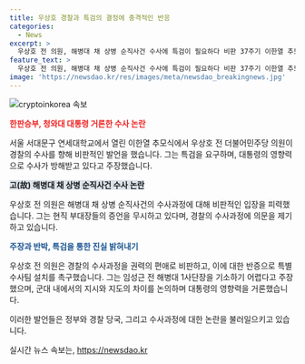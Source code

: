 ```yaml
---
title: 우상호 경찰과 특검의 결정에 충격적인 반응
categories:
  - News
excerpt: >
  우상호 전 의원, 해병대 채 상병 순직사건 수사에 특검이 필요하다 비판 37주기 이한열 추모식에서 인사말을 한 우상호 이한열기념사업회 이사장이 지난달 5일 서울 연세대학교에서 해병대 채 상병 순직사건 수사를 비판했다. 경찰의 임성근 전 해병대 1사단장 무혐의 처분에 대해 특검을 요구하며, 권력의 눈치를 본 것으로 지적했다. 우 의원은 지시와 지도의 차이를 비판하며 군 생활을 예로 들어 특검의 필요성을 주장했다.
feature_text: >
  우상호 전 의원, 해병대 채 상병 순직사건 수사에 특검이 필요하다 비판 37주기 이한열 추모식에서 인사말을 한 우상호 이한열기념사업회 이사장이 지난달 5일 서울 연세대학교에서 해병대 채 상병 순직사건 수사를 비판했다. 경찰의 임성근 전 해병대 1사단장 무혐의 처분에 대해 특검을 요구하며, 권력의 눈치를 본 것으로 지적했다. 우 의원은 지시와 지도의 차이를 비판하며 군 생활을 예로 들어 특검의 필요성을 주장했다.
image: 'https://newsdao.kr/res/images/meta/newsdao_breakingnews.jpg'
---
```


<p><img src="https://newsdao.kr/res/images/meta/newsdao_breakingnews.jpg" alt="cryptoinkorea 속보" /></p>

<p><b><span style="color: #ee2323;">한판승부, 청와대 대통령 거론한 수사 논란</span></b></p>

<p>서울 서대문구 연세대학교에서 열린 이한열 추모식에서 우상호 전 더불어민주당 의원이 경찰의 수사를 향해 비판적인 발언을 했습니다. 그는 특검을 요구하며, 대통령의 영향력으로 수사가 방해받고 있다고 주장했습니다. </p>

<p><b><span style="background-color: #21538527;">고(故) 해병대 채 상병 순직사건 수사 논란</span></b></p>

<p>우상호 전 의원은 해병대 채 상병 순직사건의 수사과정에 대해 비판적인 입장을 피력했습니다. 그는 현직 부대장들의 증언을 무시하고 있다며, 경찰의 수사과정에 의문을 제기하고 있습니다.</p>

<p><b><span style="color: #1a5490;">주장과 반박, 특검을 통한 진실 밝혀내기</span></b></p>

<p>우상호 전 의원은 경찰의 수사과정을 권력의 편애로 비판하고, 이에 대한 반증으로 특별수사팀 설치를 촉구했습니다. 그는 임성근 전 해병대 1사단장을 기소하기 어렵다고 주장했으며, 군대 내에서의 지시와 지도의 차이를 논의하며 대통령의 영향력을 거론했습니다.</p>

<p>이러한 발언들은 정부와 경찰 당국, 그리고 수사과정에 대한 논란을 불러일으키고 있습니다.</p>
실시간 뉴스 속보는, <a href="https://newsdao.kr" rel="dofollow">https://newsdao.kr</a>


